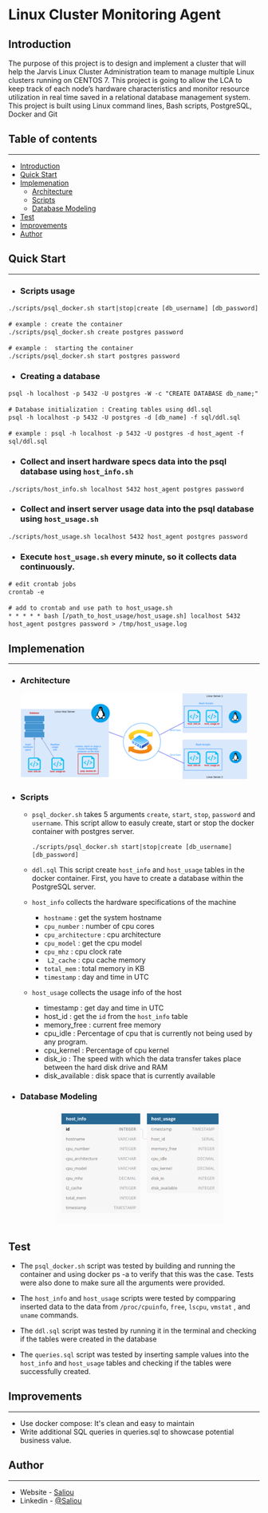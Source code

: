 # Linux Cluster Monitoring Agent

## Introduction

The purpose of this project is to design and implement a cluster that will help the Jarvis Linux Cluster Administration team to manage multiple Linux clusters running on CENTOS 7.
This project is going to allow the LCA to keep track of each node’s hardware characteristics and monitor resource utilization in real time saved in a relational database management system. This project is built using Linux command lines, Bash scripts, PostgreSQL, Docker and Git

## Table of contents

<hr>

- [Introduction](#introduction)
- [Quick Start](#quick-start)
- [Implemenation](#implemenation)
  - [Architecture](#architecture)
  - [Scripts](#scripts)
  - [Database Modeling](#database-modeling)
- [Test](#test)
- [Improvements](#improvements)
- [Author](#author)

## Quick Start

<hr>

- ### Scripts usage

```
./scripts/psql_docker.sh start|stop|create [db_username] [db_password]

# example : create the container
./scripts/psql_docker.sh create postgres password

# example :  starting the container
./scripts/psql_docker.sh start postgres password
```

- ### Creating a database

```
psql -h localhost -p 5432 -U postgres -W -c "CREATE DATABASE db_name;"

# Database initialization : Creating tables using ddl.sql
psql -h localhost -p 5432 -U postgres -d [db_name] -f sql/ddl.sql

# example : psql -h localhost -p 5432 -U postgres -d host_agent -f sql/ddl.sql
```

- ### Collect and insert hardware specs data into the psql database using `host_info.sh`

```
./scripts/host_info.sh localhost 5432 host_agent postgres password
```

- ### Collect and insert server usage data into the psql database using `host_usage.sh`

```
./scripts/host_usage.sh localhost 5432 host_agent postgres password
```

- ### Execute `host_usage.sh` every minute, so it collects data continuously.

```
# edit crontab jobs
crontab -e

# add to crontab and use path to host_usage.sh
* * * * * bash [/path_to_host_usage/host_usage.sh] localhost 5432 host_agent postgres password > /tmp/host_usage.log
```

## Implemenation

<hr>

- ### Architecture

<div align="center">
<p align="center" style="width:90%;">
  <img src="assets/architecture.png" alt="architecture"/>
</p>
</div>

- ### Scripts

  - `psql_docker.sh` takes 5 arguments `create`, `start`, `stop`, `password` and `username`. This script allow to easuly create, start or stop the docker container with postgres server.

    ```
    ./scripts/psql_docker.sh start|stop|create [db_username] [db_password]
    ```

  - `ddl.sql` This script create `host_info` and `host_usage` tables in the docker container. First, you have to create a database within the PostgreSQL server.

  - `host_info` collects the hardware specifications of the machine

    - `hostname` : get the system hostname
    - `cpu_number` : number of cpu cores
    - `cpu_architecture` : cpu architecture
    - `cpu_model` : get the cpu model
    - `cpu_mhz` : cpu clock rate
    - ` L2_cache` : cpu cache memory
    - `total_mem` : total memory in KB
    - `timestamp` : day and time in UTC

  - `host_usage` collects the usage info of the host

    - timestamp : get day and time in UTC
    - host_id : get the `id` from the `host_info` table
    - memory_free : current free memory
    - cpu_idle : Percentage of cpu that is currently not being used by any program.
    - cpu_kernel : Percentage of cpu kernel
    - disk_io : The speed with which the data transfer takes place between the hard disk drive and RAM
    - disk_available : disk space that is currently available

- ### Database Modeling
  <div align="center">
    <p align="center" style="width:70%;">
      <img src="assets/db.png" alt="db"/>
    </p>
  </div>

## Test

- The `psql_docker.sh` script was tested by building and running the container and using docker ps -a to verify that this was the case. Tests were also done to make sure all the arguments were provided.

- The `host_info` and `host_usage` scripts were tested by compparing inserted data to the data from `/proc/cpuinfo`, `free`, `lscpu`, `vmstat` , and `uname` commands.

- The `ddl.sql` script was tested by running it in the terminal and checking if the tables were created in the database

- The `queries.sql` script was tested by inserting sample values into the `host_info` and `host_usage` tables and checking if the tables were successfully created.

## Improvements

<hr>

- Use docker compose: It's clean and easy to maintain
- Write additional SQL queries in queries.sql to showcase potential business value.

## Author

<hr>

- Website - [Saliou](https://salihou.netlify.app/)
- Linkedin - [@Saliou](https://www.linkedin.com/in/saliou-diop-527741112/)
